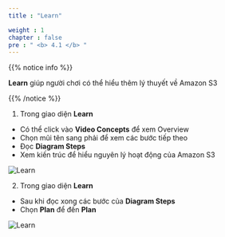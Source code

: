 ```yaml
---
title : "Learn"

weight : 1
chapter : false
pre : " <b> 4.1 </b> "
---
```


{{% notice info %}}

**Learn** giúp người chơi có thể hiểu thêm lý thuyết về Amazon S3

{{% /notice %}}


1. Trong giao diện **Learn**

- Có thể click vào **Video Concepts** để xem Overview
- Chọn mũi tên sang phải để xem các bước tiếp theo
- Đọc **Diagram Steps**
- Xem kiến trúc để hiểu nguyên lý hoạt động của Amazon S3

![Learn](/images/4-staticwebhosting/4.1-learn/01-learn.png)


2. Trong giao diện **Learn**

- Sau khi đọc xong các bước của **Diagram Steps**
- Chọn **Plan** để đến **Plan**

![Learn](/images/4-staticwebhosting/4.1-learn/02-learn.png)


